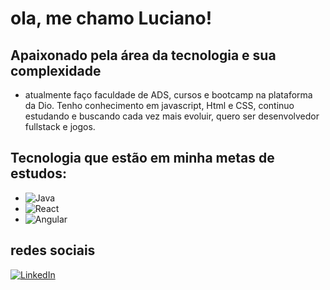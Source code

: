 
# ola, me chamo Luciano!
## Apaixonado pela área da tecnologia e sua complexidade
- atualmente faço faculdade de ADS, cursos e bootcamp na plataforma da Dio. Tenho conhecimento em javascript, Html e CSS, continuo estudando e buscando cada vez mais evoluir, quero ser desenvolvedor fullstack e jogos.
## Tecnologia que estão em minha metas de estudos:
- ![Java](https://img.shields.io/badge/Java-000?style=for-the-badge&logo=java) 
- ![React](https://img.shields.io/badge/React-000?style=for-the-badge&logo=react) 
- ![Angular](https://img.shields.io/badge/Angular-000?style=for-the-badge&logo=angular&logoColor=C3002F)


 ## redes sociais
[![LinkedIn](https://img.shields.io/badge/LinkedIn-000?style=for-the-badge&logo=linkedin&logoColor=0E76A8)](https://www.linkedin.com/in/adonis-pantoja-232662239?utm_source=share&utm_campaign=share_via&utm_content=profile&utm_medium=android_app )
